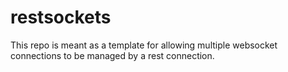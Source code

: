 # restsockets

This repo is meant as a template for allowing multiple websocket connections to be managed by a rest connection.